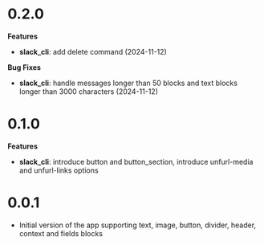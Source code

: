# 0.2.0

**Features**

- **slack_cli**: add delete command (2024-11-12)

**Bug Fixes**

- **slack_cli**: handle messages longer than 50 blocks and text blocks longer than 3000 characters (2024-11-12)

# 0.1.0

**Features**

- **slack_cli**: introduce button and button_section, introduce unfurl-media and unfurl-links options

# 0.0.1

- Initial version of the app supporting text, image, button, divider, header, context and fields blocks
